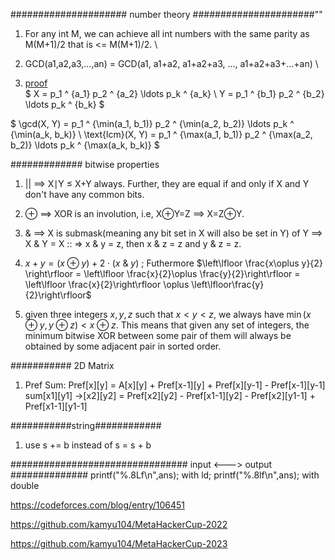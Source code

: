 


##################### number theory ######################""
1. For any int M, we can achieve all int numbers with the same parity as M(M+1)/2 that is <= M(M+1)/2.  \
2. GCD(a1,a2,a3,…,an) = GCD(a1, a1+a2, a1+a2+a3, …, a1+a2+a3+…+an)  \

3. [proof](https://math.stackexchange.com/questions/904519/gcd-and-lcm-from-prime-factorization-proof) \
$ X = p_1 ^ {a_1} p_2 ^ {a_2} \ldots p_k ^ {a_k} \\
  Y = p_1 ^ {b_1} p_2 ^ {b_2} \ldots p_k ^ {b_k}
$

$
\gcd(X, Y) = p_1 ^ {\min(a_1, b_1)} p_2 ^ {\min(a_2, b_2)} \ldots p_k ^ {\min(a_k, b_k)} \\
\text{lcm}(X, Y) = p_1 ^ {\max(a_1, b_1)} p_2 ^ {\max(a_2, b_2)} \ldots p_k ^ {\max(a_k, b_k)}
$



############# bitwise properties

1. ||  ==>  X∣Y ≤ X+Y always. Further, they are equal if and only if X and Y don't have any common bits.

2. ⊕  ==>  XOR is an involution, i.e, X⊕Y=Z ==> X=Z⊕Y.

3. &  ==>  X is submask(meaning any bit set in X will also be set in Y)  of Y ==> X & Y = X  :: => x & y = z, then x & z = z and y & z = z.

4. $x+y = (x\oplus y) + 2\cdot (x\ \&\ y)$ ; Futhermore $\left\lfloor \frac{x\oplus y}{2} \right\rfloor = \left\lfloor \frac{x}{2}\oplus \frac{y}{2}\right\rfloor = \left\lfloor \frac{x}{2}\right\rfloor \oplus \left\lfloor\frac{y}{2}\right\rfloor$

5. given three integers $x, y, z$ such that
$x \lt y \lt z$, we always have $\min(x\oplus y, y\oplus z) \lt x\oplus z$.  This means that given any set of integers, the minimum bitwise XOR between some pair of them will always be obtained by some adjacent pair in sorted order.




########### 2D Matrix

1. Pref Sum:
    Pref[x][y] = A[x][y] + Pref[x-1][y] + Pref[x][y-1] - Pref[x-1][y-1]
    sum[x1][y1] ->[x2][y2] = Pref[x2][y2] - Pref[x1-1][y2] - Pref[x2][y1-1] + Pref[x1-1][y1-1]



###########string############
1. use s += b instead of s = s + b


################################ input <---> output ##############
printf("%.8Lf\n",ans); with ld;     printf("%.8lf\n",ans);  with double



https://codeforces.com/blog/entry/106451

https://github.com/kamyu104/MetaHackerCup-2022
    


https://github.com/kamyu104/MetaHackerCup-2023